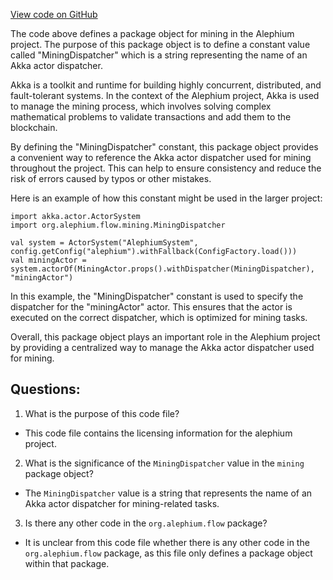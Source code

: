 [View code on GitHub](https://github.com/alephium/alephium/blob/master/flow/src/main/scala/org/alephium/flow/mining/package.scala)

The code above defines a package object for mining in the Alephium project. The purpose of this package object is to define a constant value called "MiningDispatcher" which is a string representing the name of an Akka actor dispatcher. 

Akka is a toolkit and runtime for building highly concurrent, distributed, and fault-tolerant systems. In the context of the Alephium project, Akka is used to manage the mining process, which involves solving complex mathematical problems to validate transactions and add them to the blockchain. 

By defining the "MiningDispatcher" constant, this package object provides a convenient way to reference the Akka actor dispatcher used for mining throughout the project. This can help to ensure consistency and reduce the risk of errors caused by typos or other mistakes. 

Here is an example of how this constant might be used in the larger project:

```
import akka.actor.ActorSystem
import org.alephium.flow.mining.MiningDispatcher

val system = ActorSystem("AlephiumSystem", config.getConfig("alephium").withFallback(ConfigFactory.load()))
val miningActor = system.actorOf(MiningActor.props().withDispatcher(MiningDispatcher), "miningActor")
```

In this example, the "MiningDispatcher" constant is used to specify the dispatcher for the "miningActor" actor. This ensures that the actor is executed on the correct dispatcher, which is optimized for mining tasks. 

Overall, this package object plays an important role in the Alephium project by providing a centralized way to manage the Akka actor dispatcher used for mining.
## Questions: 
 1. What is the purpose of this code file?
- This code file contains the licensing information for the alephium project.

2. What is the significance of the `MiningDispatcher` value in the `mining` package object?
- The `MiningDispatcher` value is a string that represents the name of an Akka actor dispatcher for mining-related tasks.

3. Is there any other code in the `org.alephium.flow` package?
- It is unclear from this code file whether there is any other code in the `org.alephium.flow` package, as this file only defines a package object within that package.